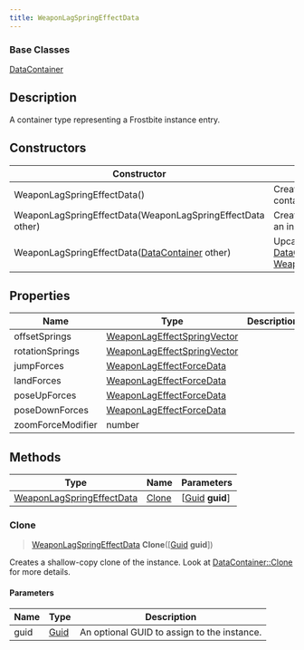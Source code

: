 ```yaml
---
title: WeaponLagSpringEffectData
---
```

### Base Classes

[DataContainer](/vext/ref/shared/class/datacontainer)

## Description

A container type representing a Frostbite instance entry.

## Constructors

| Constructor                                                                          | Description                                                                                                                               |
| ------------------------------------------------------------------------------------ | ----------------------------------------------------------------------------------------------------------------------------------------- |
| WeaponLagSpringEffectData()                                                          | Create a new instance of this container type.                                                                                             |
| WeaponLagSpringEffectData(WeaponLagSpringEffectData other)                           | Create a reference copy of an instance of the same type.                                                                                  |
| WeaponLagSpringEffectData([DataContainer](/vext/ref/shared/class/datacontainer) other) | Upcast an instance of type [DataContainer](/vext/ref/shared/class/datacontainer) to [WeaponLagSpringEffectData](WeaponLagSpringEffectData). |

## Properties

| Name              | Type                                                       | Description |
| ----------------- | ---------------------------------------------------------- | ----------- |
| offsetSprings     | [WeaponLagEffectSpringVector](WeaponLagEffectSpringVector) |             |
| rotationSprings   | [WeaponLagEffectSpringVector](WeaponLagEffectSpringVector) |             |
| jumpForces        | [WeaponLagEffectForceData](WeaponLagEffectForceData)       |             |
| landForces        | [WeaponLagEffectForceData](WeaponLagEffectForceData)       |             |
| poseUpForces      | [WeaponLagEffectForceData](WeaponLagEffectForceData)       |             |
| poseDownForces    | [WeaponLagEffectForceData](WeaponLagEffectForceData)       |             |
| zoomForceModifier | number                                                     |             |

## Methods

| Type                                                   | Name            | Parameters                                     |
| ------------------------------------------------------ | --------------- | ---------------------------------------------- |
| [WeaponLagSpringEffectData](WeaponLagSpringEffectData) | [Clone](#clone) | \[[Guid](/vext/ref/shared/class/guid) **guid**\] |

### Clone

> [WeaponLagSpringEffectData](WeaponLagSpringEffectData) **Clone**(\[[Guid](/vext/ref/shared/class/guid) **guid**\])

Creates a shallow-copy clone of the instance. Look at [DataContainer::Clone](/vext/ref/shared/class/datacontainer#clone) for more details.

#### Parameters

| Name | Type         | Description                                 |
| ---- | ------------ | ------------------------------------------- |
| guid | [Guid](Guid) | An optional GUID to assign to the instance. |

